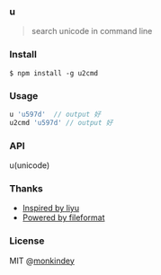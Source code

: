 ### u

> search unicode in command line

### Install

```shell
$ npm install -g u2cmd
```

### Usage

```javascript
u 'u597d'  // output 好
u2cmd 'u597d' // output 好
```

### API

u(unicode) 

### Thanks

* [Inspired by liyu](https://github.com/egoist/liyu)
* [Powered by fileformat](http://www.fileformat.info/info/unicode/char/search.htm)

### License
MIT @[monkindey](https://github.com/monkindey)
